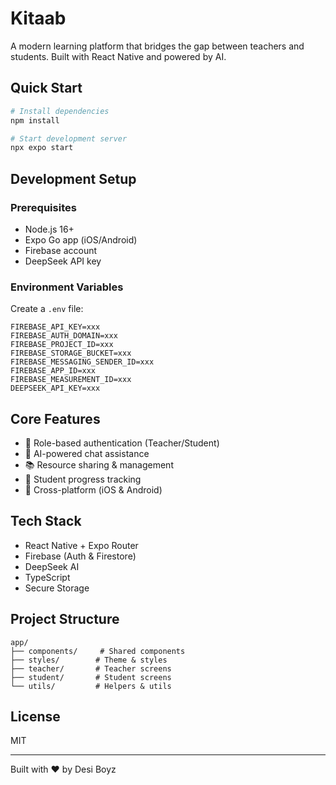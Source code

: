 # Kitaab

A modern learning platform that bridges the gap between teachers and students. Built with React Native and powered by AI.

## Quick Start

```bash
# Install dependencies
npm install

# Start development server
npx expo start
```

## Development Setup

### Prerequisites
- Node.js 16+
- Expo Go app (iOS/Android)
- Firebase account
- DeepSeek API key

### Environment Variables
Create a `.env` file:
```
FIREBASE_API_KEY=xxx
FIREBASE_AUTH_DOMAIN=xxx
FIREBASE_PROJECT_ID=xxx
FIREBASE_STORAGE_BUCKET=xxx
FIREBASE_MESSAGING_SENDER_ID=xxx
FIREBASE_APP_ID=xxx
FIREBASE_MEASUREMENT_ID=xxx
DEEPSEEK_API_KEY=xxx
```

## Core Features

- 🔐 Role-based authentication (Teacher/Student)
- 💬 AI-powered chat assistance
- 📚 Resource sharing & management  
- 👥 Student progress tracking
- 📱 Cross-platform (iOS & Android)

## Tech Stack

- React Native + Expo Router
- Firebase (Auth & Firestore)
- DeepSeek AI
- TypeScript
- Secure Storage

## Project Structure
```
app/
├── components/     # Shared components
├── styles/        # Theme & styles
├── teacher/       # Teacher screens
├── student/       # Student screens
└── utils/         # Helpers & utils
```


## License

MIT

---
Built with ❤️ by Desi Boyz
